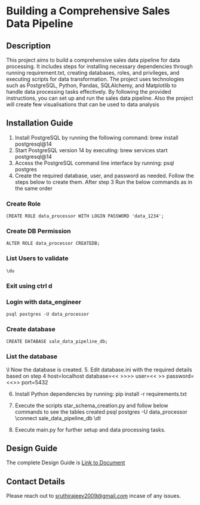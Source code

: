 # Building a Comprehensive Sales Data Pipeline

## Description
This project aims to build a comprehensive sales data pipeline for data processing. It includes steps for installing necessary dependencies through running requirement.txt, creating databases, roles, and privileges, and executing scripts for data transformation. The project uses technologies such as PostgreSQL, Python, Pandas, SQLAlchemy, and Matplotlib to handle data processing tasks effectively. By following the provided instructions, you can set up and run the sales data pipeline. Also the project will create few visualisations that can be used to data analysis

## Installation Guide
1. Install PostgreSQL by running the following command:
        brew install postgresql@14
2. Start PostgreSQL version 14 by executing:
        brew services start postgresql@14
3. Access the PostgreSQL command line interface by running:
        psql postgres
4. Create the required database, user, and password as needed. Follow the steps below to create them. After step 3
    Run the below commands as in the same order
### Create Role
    CREATE ROLE data_processor WITH LOGIN PASSWORD 'data_1234';
### Create DB Permission
    ALTER ROLE data_processor CREATEDB;
### List Users to validate
    \du
### Exit using ctrl d
### Login with data_engineer
    psql postgres -U data_processor
### Create database
    CREATE DATABASE sale_data_pipeline_db;
### List the database
   \l
    Now the database is created. 
5. Edit database.ini with the required details based on step 4
   host=localhost
   database=<< >>>>
   user=<< >>
   password=<<>>
   port=5432

6. Install Python dependencies by running:
        pip install -r requirements.txt


7. Execute the scripts star_schema_creation.py and follow below commands to see the tables created
   psql postgres -U data_processor
   \connect sale_data_pipeline_db
   \dt


8. Execute main.py for further setup and data processing tasks.
   
    

## Design Guide
The complete Design Guide is [Link to Document](https://docs.google.com/document/d/162lUV1GhjqNqfAshrTTqNNqmOZCglqc6XY1EeqssSo0/edit)

## Contact Details
Please reach out to sruthirajeev2009@gmail.com incase of any issues.